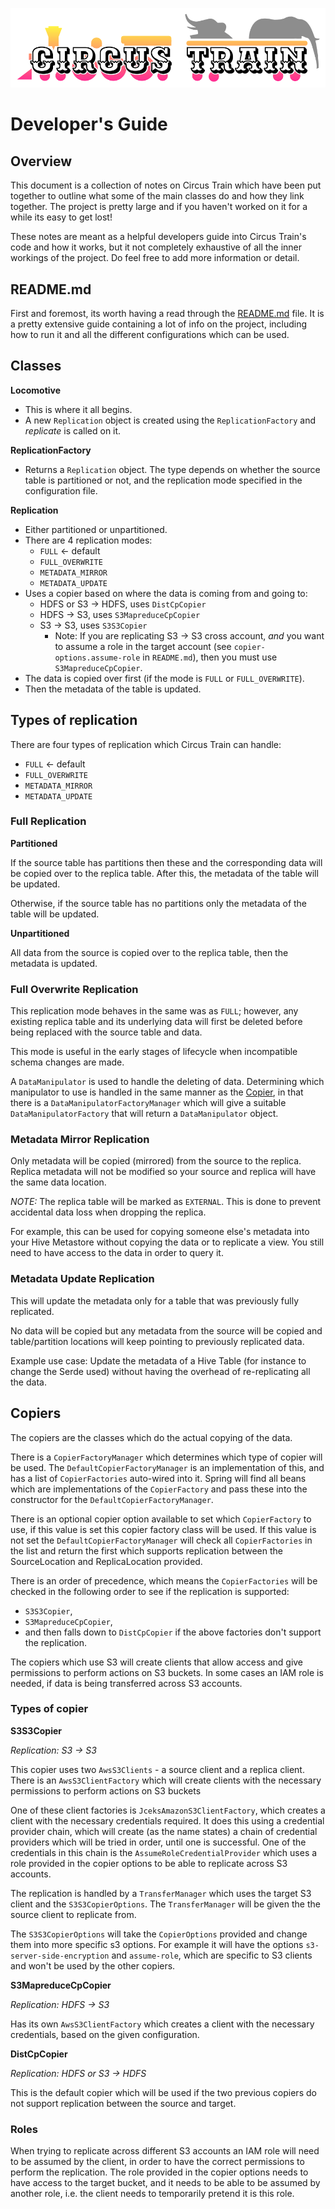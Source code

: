 ![Circus Train.](circus-train.png "Moving Hive data between sites.")

# Developer's Guide

## Overview

This document is a collection of notes on Circus Train which have been put together to outline what some of the main classes do and how they link together. The project is pretty large and if you haven't worked on it for a while its easy to get lost! 


These notes are meant as a helpful developers guide into Circus Train's code and how it works, but it not completely exhaustive of all the inner workings of the project. Do feel free to add more information or detail. 

## README.md

First and foremost, its worth having a read through the [README.md](https://github.com/HotelsDotCom/circus-train) file. It is a pretty extensive guide containing a lot of info on the project, including how to run it and all the different configurations which can be used. 

## Classes
**Locomotive**

* This is where it all begins.
* A new `Replication` object is created using the `ReplicationFactory` and *replicate* is called on it.

**ReplicationFactory**

* Returns a `Replication` object. The type depends on whether the source table is partitioned or not, and the replication mode specified in the configuration file.

**Replication**

* Either partitioned or unpartitioned.
* There are 4 replication modes:
   * `FULL` ← default
   * `FULL_OVERWRITE`
   * `METADATA_MIRROR`
   * `METADATA_UPDATE`
* Uses a copier based on where the data is coming from and going to:
   * HDFS or S3 → HDFS, uses `DistCpCopier`
   * HDFS → S3, uses `S3MapreduceCpCopier`
   * S3 → S3,  uses `S3S3Copier`
      * Note: If you are replicating S3 → S3 cross account, *and* you want to assume a role in the target account (see `copier-options.assume-role` in `README.md`), then you must use `S3MapreduceCpCopier`.
* The data is copied over first (if the mode is `FULL` or `FULL_OVERWRITE`).
* Then the metadata of the table is updated.

## Types of replication
There are four types of replication which Circus Train can handle:

* `FULL` ← default
* `FULL_OVERWRITE`
* `METADATA_MIRROR`
* `METADATA_UPDATE`


### Full Replication
**Partitioned**

If the source table has partitions then these and the corresponding data will be copied over to the replica table. After this, the metadata of the table will be updated. 

Otherwise, if the source table has no partitions only the metadata of the table will be updated. 

**Unpartitioned** 

All data from the source is copied over to the replica table, then the metadata is updated.


### Full Overwrite Replication
This replication mode behaves in the same was as `FULL`; however, any existing replica table and its underlying data will first be deleted before being replaced with the source table and data. 

This mode is useful in the early stages of lifecycle when incompatible schema changes are made. 

A `DataManipulator` is used to handle the deleting of data. Determining which manipulator to use is handled in the same manner as the [Copier](#copiers), in that there is a `DataManipulatorFactoryManager` which will give a suitable `DataManipulatorFactory` that will return a `DataManipulator` object. 

### Metadata Mirror Replication 
Only metadata will be copied (mirrored) from the source to the replica. Replica metadata will not be modified so your source and replica will have the same data location.

*NOTE:* The replica table will be marked as `EXTERNAL`. This is done to prevent accidental data loss when dropping the replica. 

For example, this can be used for copying someone else's metadata into your Hive Metastore without copying the data or to replicate a view. You still need to have access to the data in order to query it.

### Metadata Update Replication
This will update the metadata only for a table that was previously fully replicated.

No data will be copied but any metadata from the source will be copied and table/partition locations will keep pointing to previously replicated data.

Example use case: Update the metadata of a Hive Table (for instance to change the Serde used) without having the overhead of re-replicating all the data.

## Copiers
The copiers are the classes which do the actual copying of the data. 

There is a `CopierFactoryManager` which determines which type of copier will be used. The `DefaultCopierFactoryManager` is an implementation of this, and has a list of `CopierFactories` auto-wired into it. Spring will find all beans which are implementations of the `CopierFactory` and pass these into the constructor for the `DefaultCopierFactoryManager`. 

There is an optional copier option available to set which `CopierFactory` to use, if this value is set this copier factory class will be used. If this value is not set the `DefaultCopierFactoryManager` will check all `CopierFactories` in the list and return the first which supports replication between the SourceLocation and ReplicaLocation provided. 

There is an order of precedence, which means the `CopierFactories` will be checked in the following order to see if the replication is supported:
* `S3S3Copier`,
* `S3MapreduceCpCopier`, 
* and then falls down to `DistCpCopier` if the above factories don't support the replication.

The copiers which use S3 will create clients that allow access and give permissions to perform actions on S3 buckets. In some cases an IAM role is needed, if data is being transferred across S3 accounts. 

### Types of copier
**S3S3Copier**

*Replication: S3 → S3* 

This copier uses two `AwsS3Clients` - a source client and a replica client. There is an `AwsS3ClientFactory` which will create clients with the necessary permissions to perform actions on S3 buckets

One of these client factories is `JceksAmazonS3ClientFactory`, which creates a client with the necessary credentials required. It does this using a credential provider chain, which will create (as the name states) a chain of credential providers which will be tried in order, until one is successful. One of the credentials in this chain is the `AssumeRoleCredentialProvider` which uses a role provided in the copier options to be able to replicate across S3 accounts.

The replication is handled by a `TransferManager` which uses the target S3 client and the `S3S3CopierOptions`. The `TransferManager` will be given the the source client to replicate from. 

The `S3S3CopierOptions` will take the `CopierOptions` provided and change them into more specific s3 options. For example it will have the options `s3-server-side-encryption` and `assume-role`, which are specific to S3 clients and won't be used by the other copiers. 


**S3MapreduceCpCopier**

*Replication: HDFS → S3* 

Has its own `AwsS3ClientFactory` which creates a client with the necessary credentials, based on the given configuration. 


**DistCpCopier**

*Replication: HDFS or S3 → HDFS* 

This is the default copier which will be used if the two previous copiers do not support replication between the source and target.

### Roles

When trying to replicate across different S3 accounts an IAM role will need to be assumed by the client, in order to have the correct permissions to perform the replication. 
The role provided in the copier options needs to have access to the target bucket, and it needs to be able to be assumed by another role, i.e. the client needs to temporarily pretend it is this role. 
